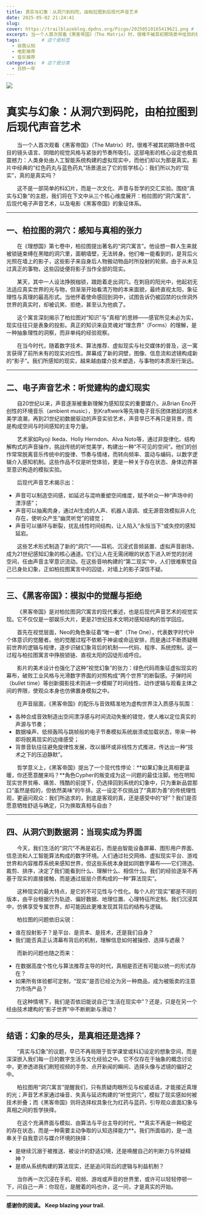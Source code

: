 ```yaml
---
title: 真实与幻象：从洞穴到码陀，由柏拉图到后现代声音艺术
date: 2025-05-02 21:24:41
slug: 
cover: https://trailblazeblog.dpdns.org/Picgo/20250510165419621.png # 请替换为你自己的图片路径
excerpt: 当一个人首次观看《黑客帝国》（The Matrix）时，很难不被其初期场景中炫目的镜头语言、阴暗的视觉风格与紧张的节奏所吸引。这部电影的核心设定也极具震撼力：人类身处由人工智能系统构建的虚拟现实中，而他们却以为那是真实。影片中经典的“红色药丸与蓝色药丸”场景道出了它的哲学核心：**我们所以为的“现实”，真的是真实吗？**这不是一部简单的科幻片，而是一次文化、声音与哲学的交汇实验。围绕“真实与幻象”的主题，我们将在下文中从三个核心维度展开：**柏拉图的“洞穴寓言”、后现代电子声音艺术，以及电影《黑客帝国》的象征体系。**
tags:        # 这个是标签
  - 自我认知
  - 电影推荐
  - 音乐推荐
categories:  # 这个是分类
  - 日拱一卒
---
```

<!-- 正文开始 -->

![](https://trailblazeblog.dpdns.org/Picgo/20250510165419621.png)

# 真实与幻象：从洞穴到码陀，由柏拉图到后现代声音艺术
<p style="text-indent:2em">
当一个人首次观看《黑客帝国》（The Matrix）时，很难不被其初期场景中炫目的镜头语言、阴暗的视觉风格与紧张的节奏所吸引。这部电影的核心设定也极具震撼力：人类身处由人工智能系统构建的虚拟现实中，而他们却以为那是真实。影片中经典的“红色药丸与蓝色药丸”场景道出了它的哲学核心：我们所以为的“现实”，真的是真实吗？
<p style="text-indent:2em">
这不是一部简单的科幻片，而是一次文化、声音与哲学的交汇实验。围绕“真实与幻象”的主题，我们将在下文中从三个核心维度展开：柏拉图的“洞穴寓言”、后现代电子声音艺术，以及电影《黑客帝国》的象征体系。

---
## 一、柏拉图的洞穴：感知与真相的张力
<p style="text-indent:2em">
在《理想国》第七卷中，柏拉图提出著名的“洞穴寓言”。他设想一群人生来就被锁链束缚在黑暗的洞穴里，面朝墙壁，无法转身。他们唯一能看到的，是背后火光照在墙上的影子，这些影子来自身后人物搬动物品时所投射的轮廓。由于从未见过真正的事物，这些囚徒便将影子当作全部的现实。
<p style="text-indent:2em">
某天，其中一人设法挣脱枷锁，踉跄着走出洞穴。在刺目的阳光中，他起初无法适应真实世界的光与物，但渐渐开始看清万物的本来面貌，最终直视太阳，象征理性与真理的最高形式。当他怀着使命感回到洞中，试图告诉仍被囚禁的伙伴洞外世界的真实时，却被讥笑、拒绝，甚至认为他疯了。
<p style="text-indent:2em">
这个寓言深刻揭示了柏拉图对“知识”与“真相”的思辨——感官所见未必为实，现实往往只是表象的投影。真正的知识来自灵魂对“理念界”（Forms）的理解，是一种抽象理性的洞察，而非单纯的经验观察。
<p style="text-indent:2em">
在当今时代，随着数字技术、算法推荐、虚拟现实与社交媒体的普及，这一寓言获得了前所未有的现实对应性。屏幕成了新的洞壁，图像、信息流和滤镜构成新的“影子”。我们所感知的现实，越来越由媒介技术塑造，与事物的本质渐行渐远。

---

## 二、电子声音艺术：听觉建构的虚幻现实
<p style="text-indent:2em">
自20世纪以来，声音逐渐被重新理解为感知现实的重要媒介。从Brian Eno开创性的环境音乐（ambient music），到Kraftwerk等先锋电子音乐团体掀起的技术美学浪潮，再到21世纪初数据驱动的声音实验艺术，声音早已不再只是背景，而是构成空间与时间感知的主导力量。
<p style="text-indent:2em">
艺术家如Ryoji Ikeda、Holly Herndon、Alva Noto等，通过非旋律化、结构解构式的声音操作，挑战传统的听觉美学，构建出一种“不可见的空间”。他们的创作常常脱离音乐传统中的旋律、节奏与情绪，而转向频率、震动与编码，以数字逻辑介入感知机制。这些作品不仅是听觉体验，更是一种关于存在状态、身体边界甚至意识构造的模拟实验。
<p style="text-indent:2em">
后现代声音艺术揭示出：

* 声音可以制造空间感，如延迟与混响重塑空间维度，赋予听众一种“声场中的漂浮感”；
* 声音可以抽离肉身，通过AI生成的人声、机器人语调、或无源音效模拟非人化存在，使听众产生“幽灵听觉”的错觉；
* 声音可以循环与断裂，扰乱线性时间结构，让人陷入“永恒当下”或失控的感知延宕。
<p style="text-indent:2em">
这些艺术形式制造了新的“洞穴”——耳机、沉浸式音频装置、虚拟声音剧场，成为21世纪感知幻象的核心通道。它们让人在无需闭眼的状态下进入听觉的封闭空间，任由声音主宰意识流动。在这些音响构建的“第二现实”中，人们很难察觉自己已身处幻象，正如柏拉图寓言中的囚徒，对墙上的影子深信不疑。

---

## 三、《黑客帝国》：模拟中的觉醒与拒绝
<p style="text-indent:2em">
《黑客帝国》是对柏拉图洞穴寓言的现代重述，也是后现代声音艺术的视觉实现。它不仅仅是一部娱乐大片，更是21世纪技术文明对感知结构的哲学回应。
<p style="text-indent:2em">
首先在视觉层面，Neo的角色象征着“唯一者”（The One），代表数字时代中个体意识的觉醒者。他的觉醒过程不依赖于神谕或命运安排，而是通过不断质疑眼前世界的逻辑与规律，逐步识破幻象背后的机制——代码、程序、系统控制。这一过程与柏拉图寓言中挣脱锁链、直视太阳的囚徒形成呼应。
<p style="text-indent:2em">
影片的美术设计也强化了这种“视觉幻象”的张力：绿色代码雨象征虚拟现实的幕布，破败工业风格与光滑数字界面的对照构成“两个世界”的断裂感。子弹时间（bullet time）等创新摄影技术则进一步模糊了时间线性、动作逻辑与观看主体之间的界限，使观众本身也仿佛置身模拟之中。
<p style="text-indent:2em">
在声音层面，《黑客帝国》的配乐与音效精准地为虚构世界注入质感与氛围：

* 各种合成音效制造出空间漂浮感与时间流动失衡的错觉，使人难以定位真实的声源与节奏；
* 数据噪声、低频轰鸣与跳帧般的电子节奏模拟系统崩溃或加载状态，带来一种即将脱离现实的边缘感受；
* 背景音轨往往避免旋律性发展，改以循环或非线性方式推进，传达出一种“技术之下的压迫静默”。
<p style="text-indent:2em">
哲学意义上，《黑客帝国》提出了一个现代性悖论：**如果幻象比真相更温暖，你还愿意醒来吗？**角色Cypher的叛变成为这一问题的最佳注脚。他在明知现实世界贫瘠、痛苦、残酷的前提下，仍选择回到系统的幻象中，只为重新品尝那口“虽然是假的，但依然美味”的牛排。这一设定不仅挑战了“真即为善”的传统理性观，更逼问观众：我们所追求的，到底是客观的真，还是感受中的“好”？我们是否愿意牺牲舒适与确定，只为换取真相与自由？

---

## 四、从洞穴到数据洞：当现实成为界面
<p style="text-indent:2em">
今天，我们生活的“洞穴”不再是岩石，而是由智能设备屏幕、图形用户界面、信息流和人工智能算法构成的数字环境。人们通过社交网络、虚拟现实平台、游戏世界和内容推荐系统来感知世界，但这些系统本身就如同数字幕布——它们筛选、裁剪、排序，决定了我们能看到什么、理解什么、相信什么。我们的经验逐渐不再基于现实的直接接触，而是通过层层介质构成的一种“算法现实”。
<p style="text-indent:2em">
这种现实的最大特点，是它的不可见性与个性化。每个人的“现实”都是不同的版本，由平台根据行为轨迹、偏好数据、地理位置、心理特征所定制。我们沉浸其中，仿佛享受专属世界，却可能因此更难发现其背后的结构与逻辑。
<p style="text-indent:2em">
柏拉图的问题依旧尖锐：

* 谁在投射影子？是平台、是资本、是技术，还是我们自身？
* 我们能否真正认清幕布背后的机制，理解信息如何被操控、选择与遮蔽？
<p style="text-indent:2em">
而新的问题也随之而来：

* 在数据高度个性化与算法推荐主导的时代，真相是否还有可能以统一的形式存在？
* 如果所有体验都可定制，“现实”是否已经沦为另一种商品，成为被贩卖的注意力市场产品？
<p style="text-indent:2em">
在这种情境下，我们是否依旧能说自己“生活在现实中”？还是，只是在另一个经由技术建构的“影子世界”中不断刷新与滑动？

---

## 结语：幻象的尽头，是真相还是选择？
<p style="text-indent:2em">
“真实与幻象”的议题，早已不再局限于哲学课堂或科幻设定的想象空间，而是深深嵌入我们每一日的数字生活与文化经验之中。它不仅存在于抽象的概念讨论中，更渗透进我们刷短视频的手势、点开新闻的瞬间、选择头像与滤镜的偏好之中。
<p style="text-indent:2em">
柏拉图用“洞穴寓言”提醒我们，只有质疑肉眼所见与权威话语，才能接近真理的光；声音艺术家通过噪音、失真与延迟构建的“听觉洞穴”，模拟了现实感如何被技术折叠；而《黑客帝国》则将选择权具象化为红药与蓝药，引导观众直面幻象与真相之间的哲学抉择。
<p style="text-indent:2em">
在这个充满界面与模拟、由算法与平台主导的时代，**真实不再是一种稳定的存在状态，而是一种需要主动争取的认知选择能力**。我们所面临的，是一连串关于自我意识与媒介环境的抉择：

* 是继续沉溺于被推送、被设计的舒适幻境，还是唤醒自己的判断力与怀疑精神？
* 是顺从系统构建的算法现实，还是追问背后的逻辑与利益机制？
<p style="text-indent:2em">
当你再一次沉浸在手机、视频、游戏或声音的世界里，或许可以轻轻停顿一下，问自己一声：你现在，是醒着的吗也许，这一问，才是真实的开始。

---

**感谢你的阅读。**
**Keep blazing your trail.**